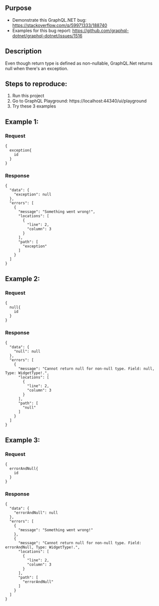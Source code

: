 ## Purpose

* Demonstrate this GraphQL.NET bug: https://stackoverflow.com/q/59971333/188740
* Examples for this bug report: https://github.com/graphql-dotnet/graphql-dotnet/issues/1516

## Description
Even though return type is defined as non-nullable, GraphQL.Net returns null when there's an exception.

## Steps to reproduce:
1) Run this project
2) Go to GraphQL Playground: https://localhost:44340/ui/playground
3) Try these 3 examples

## Example 1:

### Request
```
{
  exception{
    id
  }
}
```

### Response
```
{
  "data": {
    "exception": null
  },
  "errors": [
    {
      "message": "Something went wrong!",
      "locations": [
        {
          "line": 2,
          "column": 3
        }
      ],
      "path": [
        "exception"
      ]
    }
  ]
}
```

## Example 2:

### Request
```
{
  null{
    id
  }
}
```

### Response
```
{
  "data": {
    "null": null
  },
  "errors": [
    {
      "message": "Cannot return null for non-null type. Field: null, Type: WidgetType!.",
      "locations": [
        {
          "line": 2,
          "column": 3
        }
      ],
      "path": [
        "null"
      ]
    }
  ]
}
```

## Example 3:

### Request
```
{
  errorAndNull{
    id
  }
}
```

### Response
```
{
  "data": {
    "errorAndNull": null
  },
  "errors": [
    {
      "message": "Something went wrong!"
    },
    {
      "message": "Cannot return null for non-null type. Field: errorAndNull, Type: WidgetType!.",
      "locations": [
        {
          "line": 2,
          "column": 3
        }
      ],
      "path": [
        "errorAndNull"
      ]
    }
  ]
}
```